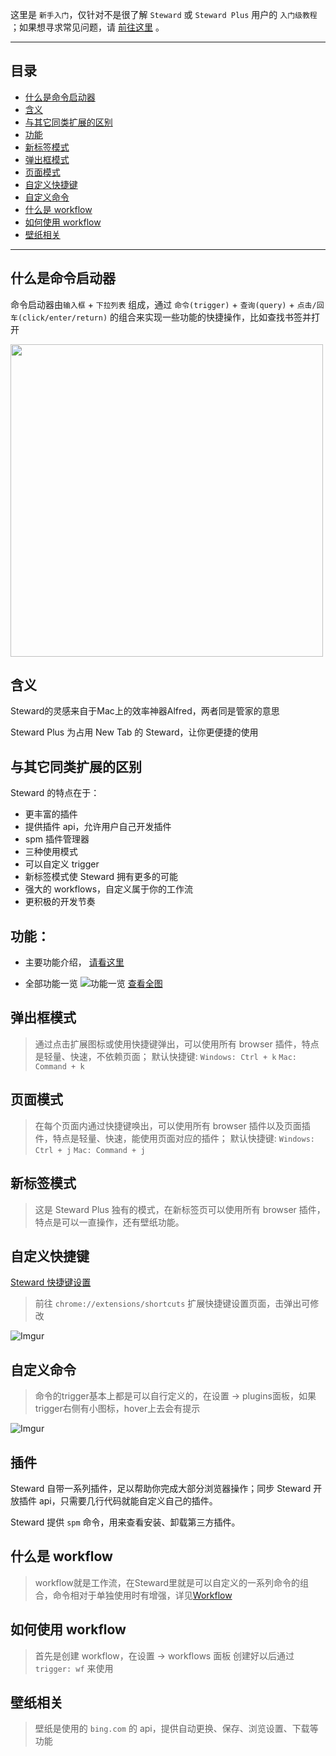 这里是 `新手入门`，仅针对不是很了解 `Steward` 或 `Steward Plus` 用户的 `入门级教程` ；如果想寻求常见问题，请 [前往这里](FAQ.md) 。

***

目录
---

- [什么是命令启动器](#什么是命令启动器)
- [含义](#含义)
- [与其它同类扩展的区别](#与其它同类扩展的区别)
- [功能](#功能)
- [新标签模式](#新标签模式)
- [弹出框模式](#弹出框模式)
- [页面模式](#页面模式)
- [自定义快捷键](#自定义快捷键)
- [自定义命令](#自定义命令)
- [什么是 workflow](#什么是workflow)
- [如何使用 workflow](#如何使用workflow)
- [壁纸相关](#壁纸相关)

***

什么是命令启动器
---
命令启动器由`输入框` + `下拉列表` 组成，通过 `命令(trigger)` + `查询(query)` + `点击/回车(click/enter/return)` 的组合来实现一些功能的快捷操作，比如查找书签并打开

<img src="https://i.imgur.com/yuleGAG.png" width="500" />

含义
---
Steward的灵感来自于Mac上的效率神器Alfred，两者同是管家的意思    

Steward Plus 为占用 New Tab 的 Steward，让你更便捷的使用

与其它同类扩展的区别
---
Steward 的特点在于：
- 更丰富的插件
- 提供插件 api，允许用户自己开发插件
- spm 插件管理器
- 三种使用模式
- 可以自定义 trigger
- 新标签模式使 Steward 拥有更多的可能
- 强大的 workflows，自定义属于你的工作流
- 更积极的开发节奏

功能：
---
- 主要功能介绍， [请看这里](features.md)

- 全部功能一览
  ![功能一览](http://img.oksteward.com/Steward%E5%8A%9F%E8%83%BD%E8%A1%A8.png)
  [查看全图](http://img.oksteward.com/Steward%E5%8A%9F%E8%83%BD%E8%A1%A8.png)

弹出框模式
---
> 通过点击扩展图标或使用快捷键弹出，可以使用所有 browser 插件，特点是轻量、快速，不依赖页面；
> 默认快捷键: `Windows: Ctrl + k` `Mac: Command + k`     

页面模式
---
> 在每个页面内通过快捷键唤出，可以使用所有 browser 插件以及页面插件，特点是轻量、快速，能使用页面对应的插件；
> 默认快捷键: `Windows: Ctrl + j` `Mac: Command + j`   

新标签模式
---
> 这是 Steward Plus 独有的模式，在新标签页可以使用所有 browser 插件，特点是可以一直操作，还有壁纸功能。

自定义快捷键
---
[Steward 快捷键设置](http://bbs.oksteward.com/topic/5a4c77c90f590c684784a3b1)
> 前往 `chrome://extensions/shortcuts` 扩展快捷键设置页面，击弹出可修改

![Imgur](https://i.imgur.com/ZEKLS4C.png)

自定义命令
---
> 命令的trigger基本上都是可以自行定义的，在设置 -> plugins面板，如果trigger右侧有小图标，hover上去会有提示

![Imgur](https://i.imgur.com/8K6buyw.png)

插件
---
Steward 自带一系列插件，足以帮助你完成大部分浏览器操作；同步 Steward 开放插件 api，只需要几行代码就能自定义自己的插件。

Steward 提供 `spm` 命令，用来查看安装、卸载第三方插件。

什么是 workflow
---
> workflow就是工作流，在Steward里就是可以自定义的一系列命令的组合，命令相对于单独使用时有增强，详见[Workflow](Workflows.md)

如何使用 workflow
---
> 首先是创建 workflow，在设置 -> workflows 面板
> 创建好以后通过 `trigger: wf` 来使用

壁纸相关
---
> 壁纸是使用的 `bing.com` 的 api，提供自动更换、保存、浏览设置、下载等功能
